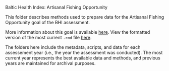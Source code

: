 Baltic Health Index: Artisanal Fishing Opportunity

This folder describes methods used to prepare data for the Artisanal Fishing Opportunity goal of the BHI assessment.

More information about this goal is available [here](https://github.com/OHI-Science/bhi-prep/tree/master/ref/goal_summaries/AO.Rmd). 
View the formatted version of the most current `.rmd` file [here](https://github.com/OHI-Science/bhi-prep/tree/master/prep/AO/v2019/ao_prep.rmd).

The folders here include the metadata, scripts, and data for each assessement year (i.e., the year the assessment was conducted). The most current year represents the best available data and methods, and previous years are maintained for archival purposes.
